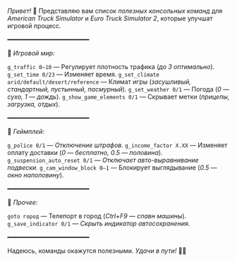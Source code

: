 *Привет!* 👋
Представляю вам список *полезных консольных команд* для *American Truck Simulator* и *Euro Truck Simulator 2*, которые улучшат игровой процесс.

━━━━━━━━━━━━━━━━━━━━━━

🔹 *Игровой мир:*

`g_traffic 0–10` — Регулирует плотность трафика (*до 3 оптимально*).
`g_set_time 0/23` — Изменяет время.
`g_set_climate arid/default/desert/reference` — Климат игры (*засушливый, стандартный, пустынный, пасмурный*).
`g_set_weather 0/1` — Погода (*0 — сухо, 1 — дождь*).
`g_show_game_elements 0/1` — Скрывает метки (*прицепы, загрузка, отдых*).

━━━━━━━━━━━━━━━━━━━━━━

🔹 *Геймплей:*

`g_police 0/1` — *Отключение штрафов.*
`g_income_factor X.XX` — Изменяет оплату доставки (*0 — бесплатно, 0.5 — половина*).
`g_suspension_auto_reset 0/1` — *Отключает авто-выравнивание подвески.*
`g_cam_window_block 0–1` — Блокирует выглядывание (*0.5 — окно наполовину*).

━━━━━━━━━━━━━━━━━━━━━━

🔹 *Прочее:*

`goto город` — Телепорт в город (*Ctrl+F9 — спавн машины*).
`g_save_indicator 0/1` — *Скрыть индикатор автосохранения.*

━━━━━━━━━━━━━━━━━━━━━━

Надеюсь, команды окажутся полезными. *Удачи в пути!* 🚛💨